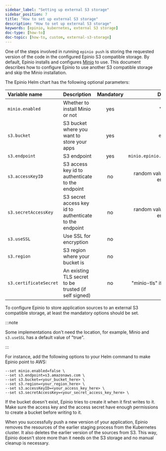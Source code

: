 ```yaml
---
sidebar_label: "Setting up external S3 storage"
sidebar_position: 7
title: "How to set up external S3 storage"
description: "How to set up external S3 storage"
keywords: [epinio, kubernetes, external S3 storage]
doc-type: [how-to]
doc-topic: [how-to, custom, external-s3-storage]
---
```


One of the steps involved in running `epinio push` is storing the requested version of the code in the configured Epinio S3 compatible storage.
By default, Epinio installs and configures [Minio](https://github.com/minio/minio) to use.
This document describes how to configure Epinio to use another S3 compatible storage and skip the Minio installation.

The Epinio Helm chart has the following optional parameters:

|Variable name|Description|Mandatory|Default|
|:---|:---|:---:|:---:|
|`minio.enabled`|Whether to install Minio or not|yes|"true"|
|`s3.bucket`|S3 bucket where you want to store your apps|yes|`epinio`|
|`s3.endpoint`|S3 endpoint|yes|`minio.epinio.svc.cluster.local`|
|`s3.accessKeyID`|S3 access key id to authenticate to the endpoint|no|random value when Minio is enabled|
|`s3.secretAccessKey`|S3 secret access key id to authenticate to the endpoint|no|random value when Minio is enabled|
|`s3.useSSL`|Use SSL for encryption|no|`true`|
|`s3.region`|S3 region where your bucket is|no|""|
|`s3.certificateSecret`|An existing TLS secret to be trusted (if self signed)|no|"minio-tls" if Minio is enabled|

To configure Epinio to store application sources to an external S3 compatible storage, at least the mandatory options should be set.

:::note

Some implementations don't need the location, for example, Minio and `s3.useSSL` has a default value of "true".

:::

For instance, add the following options to your Helm command to make Epinio point to AWS:

```console
--set minio.enabled=false \
--set s3.endpoint=s3.amazonaws.com \
--set s3.bucket=<your_bucket_here> \
--set s3.region=<your_region_here> \
--set s3.accessKeyID=<your_access_key_here> \
--set s3.secretAccessKey=<your_secret_access_key_here> \
```

If the bucket doesn't exist, Epinio tries to create it when it first writes to it.
Make sure the access key and the access secret have enough permissions to create a bucket before writing to it.

When you successfully push a new version of your application, Epinio removes the resources of the earlier staging process from the Kubernetes cluster.
It also deletes the earlier version of the sources from S3.
This way, Epinio doesn't store more than it needs on the S3 storage and no manual cleanup is necessary.
